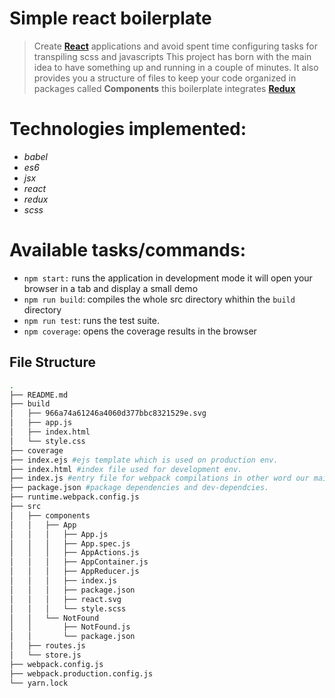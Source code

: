 # Simple react boilerplate

> Create [**React**](https://facebook.github.io/react/) applications and avoid spent time configuring tasks for transpiling scss and javascripts
This project has born with the main idea to have something up and running in a couple of minutes. It also provides you 
a structure of files to keep your code organized in packages called **Components** this boilerplate integrates [**Redux**](https://github.com/reactjs/redux)

# Technologies implemented:
  - *babel*
  - *es6*
  - *jsx*
  - *react*
  - *redux*
  - *scss*


# Available tasks/commands:
* `npm start:` runs the application in development mode it will open your browser in a tab and display a small demo
* `npm run build`: compiles the whole src directory whithin the `build` directory 
* `npm run test`: runs the test suite.
* `npm coverage`: opens the coverage results in the browser


## File Structure
```sh
.
├── README.md
├── build
│   ├── 966a74a61246a4060d377bbc8321529e.svg
│   ├── app.js
│   ├── index.html
│   └── style.css
├── coverage
├── index.ejs #ejs template which is used on production env.
├── index.html #index file used for development env.
├── index.js #entry file for webpack compilations in other word our main file
├── package.json #package dependencies and dev-dependcies.
├── runtime.webpack.config.js
├── src 
│   ├── components
│   │   ├── App
│   │   │   ├── App.js
│   │   │   ├── App.spec.js
│   │   │   ├── AppActions.js
│   │   │   ├── AppContainer.js
│   │   │   ├── AppReducer.js
│   │   │   ├── index.js
│   │   │   ├── package.json
│   │   │   ├── react.svg
│   │   │   └── style.scss
│   │   └── NotFound
│   │       ├── NotFound.js
│   │       └── package.json
│   ├── routes.js
│   └── store.js
├── webpack.config.js
├── webpack.production.config.js
└── yarn.lock
```


